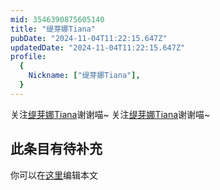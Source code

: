 ```yaml
---
mid: 3546390875605140
title: "缇芽娜Tiana"
pubDate: "2024-11-04T11:22:15.647Z"
updatedDate: "2024-11-04T11:22:15.647Z"
profile:
  {
    Nickname: ["缇芽娜Tiana"],
  }
---
```


关注[缇芽娜Tiana](https://space.bilibili.com/3546390875605140)谢谢喵~ 关注[缇芽娜Tiana](https://space.bilibili.com/3546390875605140)谢谢喵~

## 此条目有待补充
你可以在[这里](https://github.com/Yuhanawa/VTuber.ICU/edit/master/src/content/v/缇芽娜Tiana/index.md)编辑本文
